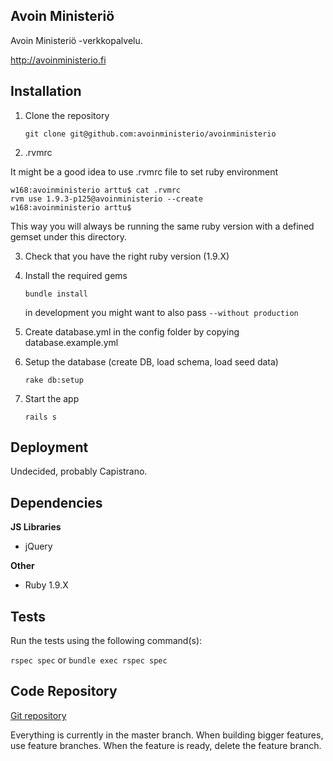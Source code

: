 ## Avoin Ministeriö

Avoin Ministeriö -verkkopalvelu.

<http://avoinministerio.fi>

## Installation

1. Clone the repository

    `git clone git@github.com:avoinministerio/avoinministerio`

2. .rvmrc

It might be a good idea to use .rvmrc file to set ruby environment

    w168:avoinministerio arttu$ cat .rvmrc
    rvm use 1.9.3-p125@avoinministerio --create
    w168:avoinministerio arttu$

This way you will always be running the same ruby version with a defined gemset under this directory.

3. Check that you have the right ruby version (1.9.X)

4. Install the required gems

    `bundle install`

    in development you might want to also pass `--without production`

5. Create database.yml in the config folder by copying database.example.yml

6. Setup the database (create DB, load schema, load seed data)

    `rake db:setup`

7. Start the app

    `rails s`

## Deployment

Undecided, probably Capistrano.

## Dependencies

**JS Libraries**

* jQuery

**Other**

* Ruby 1.9.X

## Tests

Run the tests using the following command(s):

`rspec spec` or `bundle exec rspec spec`

## Code Repository

[Git repository](http://github.com/avoinministerio/avoinministerio)

Everything is currently in the master branch. When building bigger features, use feature branches. When the feature is ready, delete the feature branch.
